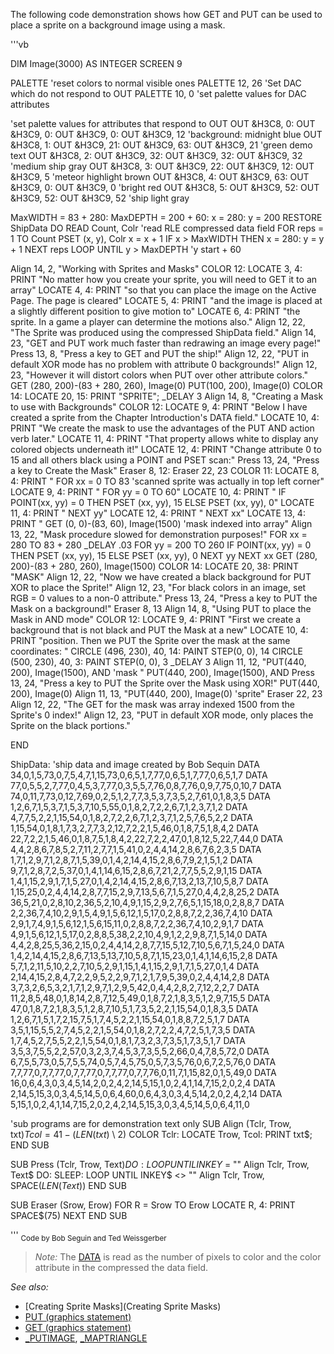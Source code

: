 The following code demonstration shows how GET and PUT can be used to place a sprite on a background image using a mask.



'''vb

DIM Image(3000) AS INTEGER
SCREEN 9

PALETTE 'reset colors to normal visible ones
PALETTE 12, 26 'Set DAC which do not respond to OUT
PALETTE 10, 0 'set palette values for DAC attributes

'set palette values for attributes that respond to OUT
OUT &H3C8, 0: OUT &H3C9, 0: OUT &H3C9, 0: OUT &H3C9, 12 'background: midnight blue
OUT &H3C8, 1: OUT &H3C9, 21: OUT &H3C9, 63: OUT &H3C9, 21 'green demo text
OUT &H3C8, 2: OUT &H3C9, 32: OUT &H3C9, 32: OUT &H3C9, 32 'medium ship gray
OUT &H3C8, 3: OUT &H3C9, 22: OUT &H3C9, 12: OUT &H3C9, 5 'meteor highlight brown
OUT &H3C8, 4: OUT &H3C9, 63: OUT &H3C9, 0: OUT &H3C9, 0 'bright red
OUT &H3C8, 5: OUT &H3C9, 52: OUT &H3C9, 52: OUT &H3C9, 52 'ship light gray

MaxWIDTH = 83 + 280: MaxDEPTH = 200 + 60: x = 280: y = 200
RESTORE ShipData
DO
  READ Count, Colr    'read RLE compressed data field
  FOR reps = 1 TO Count
    PSET (x, y), Colr
    x = x + 1
    IF x > MaxWIDTH THEN x = 280: y = y + 1
  NEXT reps
LOOP UNTIL y > MaxDEPTH 'y start + 60

Align 14, 2, "Working with Sprites and Masks"
COLOR 12: LOCATE 3, 4: PRINT "No matter how you create your sprite, you will need to GET it to an array"
LOCATE 4, 4: PRINT "so that you can place the image on the Active Page. The page is cleared"
LOCATE 5, 4: PRINT "and the image is placed at a slightly different position to give motion to"
LOCATE 6, 4: PRINT "the sprite. In a game a player can determine the motions also."
Align 12, 22, "The Sprite was produced using the compressed ShipData field."
Align 14, 23, "GET and PUT work much faster than redrawing an image every page!"
Press 13, 8, "Press a key to GET and PUT the ship!"
Align 12, 22, "PUT in default XOR mode has no problem with attribute 0 backgrounds!"
Align 12, 23, "However it will distort colors when PUT over other attribute colors."
GET (280, 200)-(83 + 280, 260), Image(0)
PUT(100, 200), Image(0)
COLOR 14: LOCATE 20, 15: PRINT "SPRITE";
_DELAY 3
Align 14, 8, "Creating a Mask to use with Backgrounds"
COLOR 12: LOCATE 9, 4: PRINT "Below I have created a sprite from the Chapter Introduction's DATA field."
LOCATE 10, 4: PRINT "We create the mask to use the advantages of the PUT AND action verb later."
LOCATE 11, 4: PRINT "That property allows white to display any colored objects underneath it!"
LOCATE 12, 4: PRINT "Change attribute 0 to 15 and all others black using a POINT and PSET scan:"
Press 13, 24, "Press a key to Create the Mask"
Eraser 8, 12: Eraser 22, 23
COLOR 11: LOCATE 8, 4: PRINT "   FOR xx = 0 TO 83  'scanned sprite was actually in top left corner"
LOCATE 9, 4: PRINT "     FOR yy = 0 TO 60"
LOCATE 10, 4: PRINT "     IF POINT(xx, yy) = 0 THEN PSET (xx, yy), 15 ELSE PSET (xx, yy), 0"
LOCATE 11, 4: PRINT "     NEXT yy"
LOCATE 12, 4: PRINT "   NEXT xx"
LOCATE 13, 4: PRINT "   GET (0, 0)-(83, 60), Image(1500)  'mask indexed into array"
Align 13, 22, "Mask procedure slowed for demonstration purposes!"
FOR xx = 280 TO 83 + 280
  _DELAY .03
  FOR yy = 200 TO 260
    IF POINT(xx, yy) = 0 THEN PSET (xx, yy), 15 ELSE PSET (xx, yy), 0
  NEXT yy
NEXT xx
GET (280, 200)-(83 + 280, 260), Image(1500)
COLOR 14: LOCATE 20, 38: PRINT "MASK"
Align 12, 22, "Now we have created a black background for PUT XOR to place the Sprite!"
Align 12, 23, "For black colors in an image, set RGB = 0 values to a non-0 attribute."
Press 13, 24, "Press a key to PUT the Mask on a background!"
Eraser 8, 13
Align 14, 8, "Using PUT to place the Mask in AND mode"
COLOR 12: LOCATE 9, 4: PRINT "First we create a background that is not black and PUT the Mask at a new"
LOCATE 10, 4: PRINT "position. Then we PUT the Sprite over the mask at the same coordinates: "
CIRCLE (496, 230), 40, 14: PAINT STEP(0, 0), 14
CIRCLE (500, 230), 40, 3: PAINT STEP(0, 0), 3
_DELAY 3
Align 11, 12, "PUT(440, 200), Image(1500), AND  'mask  "
PUT(440, 200), Image(1500), AND
Press 13, 24, "Press a key to PUT the Sprite over the Mask using XOR!"
PUT(440, 200), Image(0)
Align 11, 13, "PUT(440, 200), Image(0)          'sprite"
Eraser 22, 23
Align 12, 22, "The GET for the mask was array indexed 1500 from the Sprite's 0 index!"
Align 12, 23, "PUT in default XOR mode, only places the Sprite on the black portions."

END

ShipData:        'ship data and image created by Bob Sequin
DATA 34,0,1,5,73,0,7,5,4,7,1,15,73,0,6,5,1,7,77,0,6,5,1,7,77,0,6,5,1,7
DATA 77,0,5,5,2,7,77,0,4,5,3,7,77,0,3,5,5,7,76,0,8,7,76,0,9,7,75,0,10,7
DATA 74,0,11,7,73,0,12,7,69,0,2,5,1,2,7,7,3,5,3,7,3,5,2,7,61,0,1,8,3,5
DATA 1,2,6,7,1,5,3,7,1,5,3,7,10,5,55,0,1,8,2,7,2,2,6,7,1,2,3,7,1,2
DATA 4,7,7,5,2,2,1,15,54,0,1,8,2,7,2,2,6,7,1,2,3,7,1,2,5,7,6,5,2,2
DATA 1,15,54,0,1,8,1,7,3,2,7,7,3,2,12,7,2,2,1,5,46,0,1,8,7,5,1,8,4,2
DATA 22,7,2,2,1,5,46,0,1,8,7,5,1,8,4,2,22,7,2,2,47,0,1,8,12,5,22,7,44,0
DATA 4,4,2,8,6,7,8,5,2,7,11,2,7,7,1,5,41,0,2,4,4,14,2,8,6,7,6,2,3,5
DATA 1,7,1,2,9,7,1,2,8,7,1,5,39,0,1,4,2,14,4,15,2,8,6,7,9,2,1,5,1,2
DATA 9,7,1,2,8,7,2,5,37,0,1,4,1,14,6,15,2,8,6,7,21,2,7,7,5,5,2,9,1,15
DATA 1,4,1,15,2,9,1,7,1,5,27,0,1,4,2,14,4,15,2,8,6,7,13,2,13,7,10,5,8,7
DATA 1,15,25,0,2,4,4,14,2,8,7,7,15,2,9,7,13,5,6,7,1,5,27,0,4,4,2,8,25,2
DATA 36,5,21,0,2,8,10,2,36,5,2,10,4,9,1,15,2,9,2,7,6,5,1,15,18,0,2,8,8,7
DATA 2,2,36,7,4,10,2,9,1,5,4,9,1,5,6,12,1,5,17,0,2,8,8,7,2,2,36,7,4,10
DATA 2,9,1,7,4,9,1,5,6,12,1,5,6,15,11,0,2,8,8,7,2,2,36,7,4,10,2,9,1,7
DATA 4,9,1,5,6,12,1,5,17,0,2,8,8,5,38,2,2,10,4,9,1,2,2,9,8,7,1,5,14,0
DATA 4,4,2,8,25,5,36,2,15,0,2,4,4,14,2,8,7,7,15,5,12,7,10,5,6,7,1,5,24,0
DATA 1,4,2,14,4,15,2,8,6,7,13,5,13,7,10,5,8,7,1,15,23,0,1,4,1,14,6,15,2,8
DATA 5,7,1,2,11,5,10,2,2,7,10,5,2,9,1,15,1,4,1,15,2,9,1,7,1,5,27,0,1,4
DATA 2,14,4,15,2,8,4,7,2,2,9,5,2,2,9,7,1,2,1,7,9,5,39,0,2,4,4,14,2,8
DATA 3,7,3,2,6,5,3,2,1,7,1,2,9,7,1,2,9,5,42,0,4,4,2,8,2,7,12,2,2,7
DATA 11,2,8,5,48,0,1,8,14,2,8,7,12,5,49,0,1,8,7,2,1,8,3,5,1,2,9,7,15,5
DATA 47,0,1,8,7,2,1,8,3,5,1,2,8,7,10,5,1,7,3,5,2,2,1,15,54,0,1,8,3,5
DATA 1,2,6,7,1,5,1,7,2,15,7,5,1,7,4,5,2,2,1,15,54,0,1,8,8,7,2,5,1,7
DATA 3,5,1,15,5,5,2,7,4,5,2,2,1,5,54,0,1,8,2,7,2,2,4,7,2,5,1,7,3,5
DATA 1,7,4,5,2,7,5,5,2,2,1,5,54,0,1,8,1,7,3,2,3,7,3,5,1,7,3,5,1,7
DATA 3,5,3,7,5,5,2,2,57,0,3,2,3,7,4,5,3,7,3,5,5,2,66,0,4,7,8,5,72,0
DATA 6,7,5,5,73,0,5,7,5,5,74,0,5,7,4,5,75,0,5,7,3,5,76,0,6,7,2,5,76,0
DATA 7,7,77,0,7,7,77,0,7,7,77,0,7,7,77,0,7,7,76,0,11,7,1,15,82,0,1,5,49,0
DATA 16,0,6,4,3,0,3,4,5,14,2,0,2,4,2,14,5,15,1,0,2,4,1,14,7,15,2,0,2,4
DATA 2,14,5,15,3,0,3,4,5,14,5,0,6,4,60,0,6,4,3,0,3,4,5,14,2,0,2,4,2,14
DATA 5,15,1,0,2,4,1,14,7,15,2,0,2,4,2,14,5,15,3,0,3,4,5,14,5,0,6,4,11,0

  'sub programs are for demonstration text only
SUB Align (Tclr, Trow, txt$)
Tcol = 41 - (LEN(txt$) \ 2)
COLOR Tclr: LOCATE Trow, Tcol: PRINT txt$;
END SUB

SUB Press (Tclr, Trow, Text$)
DO: LOOP UNTIL INKEY$ = ""
Align Tclr, Trow, Text$
DO: SLEEP: LOOP UNTIL INKEY$ <> ""
Align Tclr, Trow, SPACE$(LEN(Text$))
END SUB

SUB Eraser (Srow, Erow)
FOR R = Srow TO Erow
  LOCATE R, 4: PRINT SPACE$(75)
NEXT
END SUB 

'''
<sub>Code by Bob Seguin and Ted Weissgerber</sub>
>  *Note:* The [DATA](DATA) is read as the number of pixels to color and the color attribute in the compressed the data field.


*See also:*
* [Creating Sprite Masks](Creating Sprite Masks)
* [PUT (graphics statement)](PUT (graphics statement))
* [GET (graphics statement)](GET (graphics statement))
* [_PUTIMAGE](_PUTIMAGE), [_MAPTRIANGLE](_MAPTRIANGLE)




